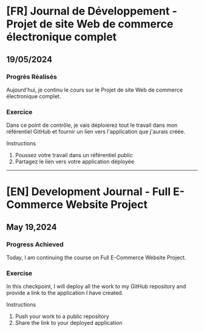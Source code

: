 # [FR] Journal de Développement - Projet de site Web de commerce électronique complet

## 19/05/2024

### Progrès Réalisés

Aujourd'hui, je continu le cours sur le Projet de site Web de commerce électronique complet.

### Exercice

Dans ce point de contrôle, je vais déploierez tout le travail dans mon référentiel GitHub et fournir un lien vers l'application que j'aurais créée.

Instructions

1. Poussez votre travail dans un référentiel public
2. Partagez le lien vers votre application déployée

---

# [EN] Development Journal - Full E-Commerce Website Project

## May 19,2024

### Progress Achieved

Today, I am continuing the course on Full E-Commerce Website Project.

### Exercise

In this checkpoint, I will deploy all the work to my GitHub repository and provide a link to the application I have created.

Instructions

1. Push your work to a public repository
2. Share the link to your deployed application
